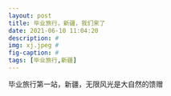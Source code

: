 ```yaml
---
layout: post
title: 毕业旅行，新疆，我们来了
date: 2021-06-10 11:04:20
description: #
img: xj.jpeg #
fig-caption: #
tags: [毕业旅行,新疆]
---
```

毕业旅行第一站，新疆，无限风光是大自然的馈赠
